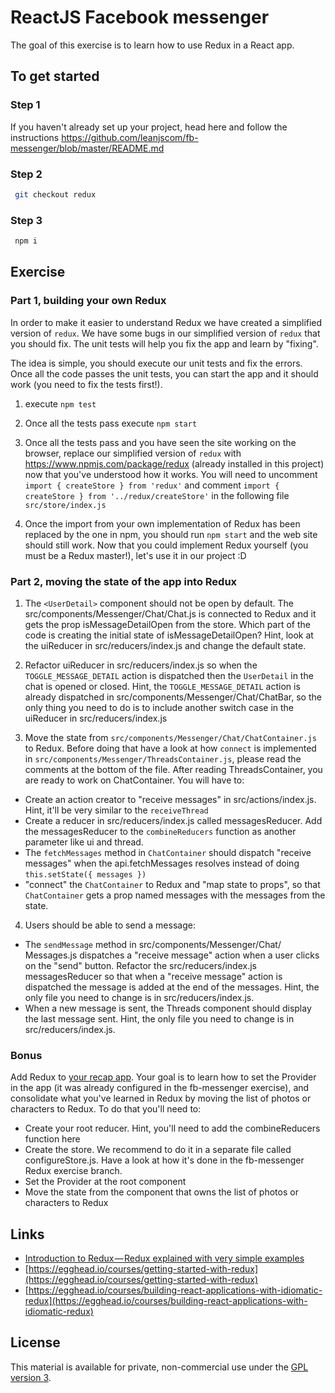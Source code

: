 # ReactJS Facebook messenger

The goal of this exercise is to learn how to use Redux in a React app.

## To get started

### Step 1

If you haven't already set up your project, head here and follow the instructions https://github.com/leanjscom/fb-messenger/blob/master/README.md

### Step 2

```sh
 git checkout redux
```

### Step 3

```sh
 npm i
```

## Exercise

### Part 1, building your own Redux

In order to make it easier to understand Redux we have created a simplified version of `redux`. We have some bugs in our simplified version of `redux` that you should fix. The unit tests will help you fix the app and learn by "fixing".

The idea is simple, you should execute our unit tests and fix the errors. Once all the code passes the unit tests, you can start the app and it should work (you need to fix the tests first!).

1. execute `npm test`

2. Once all the tests pass execute `npm start`

3. Once all the tests pass and you have seen the site working on the browser, replace our simplified version of `redux` with https://www.npmjs.com/package/redux (already installed in this project) now that you've understood how it works. You will need to uncomment `import { createStore } from 'redux'` and comment `import { createStore } from '../redux/createStore'` in the following file `src/store/index.js`

4. Once the import from your own implementation of Redux has been replaced by the one in npm, you should run `npm start` and the web site should still work. Now that you could implement Redux yourself (you must be a Redux master!), let's use it in our project :D

### Part 2, moving the state of the app into Redux

1. The `<UserDetail>` component should not be open by default. The src/components/Messenger/Chat/Chat.js is connected to Redux and it gets the prop isMessageDetailOpen from the store. Which part of the code is creating the initial state of isMessageDetailOpen? Hint, look at the uiReducer in src/reducers/index.js and change the default state.

2. Refactor uiReducer in src/reducers/index.js so when the `TOGGLE_MESSAGE_DETAIL` action is dispatched then the `UserDetail` in the chat is opened or closed. Hint, the `TOGGLE_MESSAGE_DETAIL` action is already dispatched in src/components/Messenger/Chat/ChatBar, so the only thing you need to do is to include another switch case in the uiReducer in src/reducers/index.js

3. Move the state from `src/components/Messenger/Chat/ChatContainer.js` to Redux. Before doing that have a look at how `connect` is implemented in `src/components/Messenger/ThreadsContainer.js`, please read the comments at the bottom of the file. After reading ThreadsContainer, you are ready to work on ChatContainer. You will have to:

- Create an action creator to "receive messages" in src/actions/index.js. Hint, it'll be very similar to the `receiveThread`
- Create a reducer in src/reducers/index.js called messagesReducer. Add the messagesReducer to the `combineReducers` function as another parameter like ui and thread.
- The `fetchMessages` method in `ChatContainer` should dispatch "receive messages" when the api.fetchMessages resolves instead of doing `this.setState({ messages })`
- "connect" the `ChatContainer` to Redux and "map state to props", so that `ChatContainer` gets a prop named messages with the messages from the state.

4. Users should be able to send a message:

- The `sendMessage` method in src/components/Messenger/Chat/
  Messages.js dispatches a "receive message" action when a user clicks on the "send" button. Refactor the src/reducers/index.js messagesReducer so that when a "receive message" action is dispatched the message is added at the end of the messages. Hint, the only file you need to change is in src/reducers/index.js.
- When a new message is sent, the Threads component should display the last message sent. Hint, the only file you need to change is in src/reducers/index.js.

### Bonus

Add Redux to [your recap app](https://github.com/reactgraphqlacademy/recap). Your goal is to learn how to set the Provider in the app (it was already configured in the fb-messenger exercise), and consolidate what you've learned in Redux by moving the list of photos or characters to Redux. To do that you'll need to:
- Create your root reducer. Hint, you'll need to add the combineReducers function here
- Create the store. We recommend to do it in a separate file called configureStore.js. Have a look at how it's done in the fb-messenger Redux exercise branch.
- Set the Provider at the root component
- Move the state from the component that owns the list of photos or characters to Redux

## Links

- [Introduction to Redux — Redux explained with very simple examples](https://reactjs.academy/blog/introduction-to-redux-explained-with-simple-examples/)
- [https://egghead.io/courses/getting-started-with-redux](https://egghead.io/courses/getting-started-with-redux)
- [https://egghead.io/courses/building-react-applications-with-idiomatic-redux](https://egghead.io/courses/building-react-applications-with-idiomatic-redux)

## License

This material is available for private, non-commercial use under the [GPL version 3](http://www.gnu.org/licenses/gpl-3.0-standalone.html).
